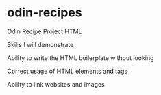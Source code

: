 # odin-recipes

Odin Recipe Project HTML

Skills I will demonstrate

Ability to write the HTML boilerplate without looking

Correct usage of HTML elements and tags

Ability to link websites and images


